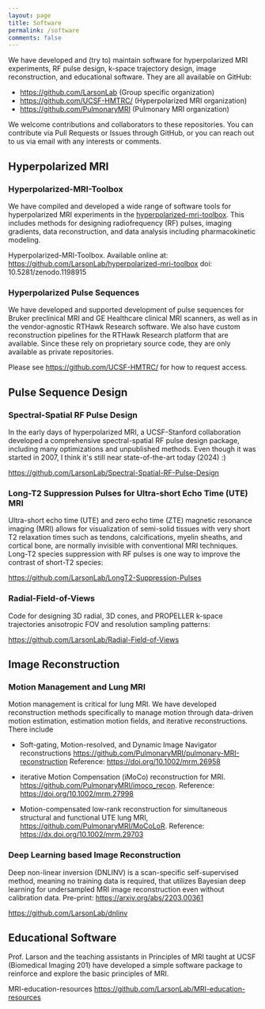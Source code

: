 ```yaml
---
layout: page
title: Software
permalink: /software
comments: false
---
```

We have developed and (try to) maintain software for hyperpolarized MRI experiments, RF pulse design, k-space trajectory design, image reconstruction, and educational software.  They are all available on GitHub:

* https://github.com/LarsonLab (Group specific organization)
* https://github.com/UCSF-HMTRC/ (Hyperpolarized MRI organization)
* https://github.com/PulmonaryMRI (Pulmonary MRI organization)

We welcome contributions and collaborators to these repositories.  You can contribute via Pull Requests or Issues through GitHub, or you can reach out to us via email with any interests or comments.

## Hyperpolarized MRI

### Hyperpolarized-MRI-Toolbox

We have compiled and developed a wide range of software tools for hyperpolarized MRI experiments in the [hyperpolarized-mri-toolbox](https://github.com/LarsonLab/hyperpolarized-mri-toolbox).  This includes methods for designing radiofrequency (RF) pulses, imaging gradients, data reconstruction, and data analysis including pharmacokinetic modeling. 

Hyperpolarized-MRI-Toolbox.  Available online at: https://github.com/LarsonLab/hyperpolarized-mri-toolbox doi: 10.5281/zenodo.1198915

### Hyperpolarized Pulse Sequences

We have developed and supported development of pulse sequences for Bruker preclinical MRI and GE Healthcare clinical MRI scanners, as well as in the vendor-agnostic RTHawk Research software.  We also have custom reconstruction pipelines for the RTHawk Research platform that are available.  Since these rely on proprietary source code, they are only available as private repositories.  

Please see https://github.com/UCSF-HMTRC/ for how to request access.


## Pulse Sequence Design

### Spectral-Spatial RF Pulse Design

In the early days of hyperpolarized MRI, a UCSF-Stanford collaboration developed a comprehensive spectral-spatial RF pulse design package, including many optimizations and unpublished methods.  Even though it was started in 2007, I think it's still near state-of-the-art today (2024) :)

https://github.com/LarsonLab/Spectral-Spatial-RF-Pulse-Design

### Long-T2 Suppression Pulses for Ultra-short Echo Time (UTE) MRI

Ultra-short echo time (UTE) and zero echo time (ZTE) magnetic resonance imaging (MRI) allows for visualization of semi-solid tissues with very short T2 relaxation times such as tendons, calcifications, myelin sheaths, and cortical bone, are normally invisible with conventional MRI techniques.
Long-T2 species suppression with RF pulses is one way to improve the contrast of short-T2 species: 

https://github.com/LarsonLab/LongT2-Suppression-Pulses

### Radial-Field-of-Views

Code for designing 3D radial, 3D cones, and PROPELLER k-space trajectories
anisotropic FOV and resolution sampling patterns: 

https://github.com/LarsonLab/Radial-Field-of-Views

## Image Reconstruction

### Motion Management and Lung MRI

Motion management is critical for lung MRI.  We have developed reconstruction methods specifically to manage motion through data-driven motion estimation, estimation motion fields, and iterative reconstructions.  There include
* Soft-gating, Motion-resolved, and Dynamic Image Navigator reconstructions
https://github.com/PulmonaryMRI/pulmonary-MRI-reconstruction
Reference: https://doi.org/10.1002/mrm.26958


* iterative Motion Compensation (iMoCo) reconstruction for MRI. 
https://github.com/PulmonaryMRI/imoco_recon.  Reference: https://doi.org/10.1002/mrm.27998

* Motion-compensated low-rank reconstruction for simultaneous structural and functional UTE lung MRI, https://github.com/PulmonaryMRI/MoCoLoR.  Reference: https://dx.doi.org/10.1002/mrm.29703

### Deep Learning based Image Reconstruction

Deep non-linear inversion (DNLINV) is a scan-specific self-supervised method, meaning no training data is required, that utilizes Bayesian deep learning for undersampled MRI image reconstruction even without calibration data. Pre-print: https://arxiv.org/abs/2203.00361

https://github.com/LarsonLab/dnlinv

## Educational Software

Prof. Larson and the teaching assistants in Principles of MRI taught at UCSF (Biomedical Imaging 201) have developed a simple software package to reinforce and explore the basic principles of MRI.  

MRI-education-resources https://github.com/LarsonLab/MRI-education-resources